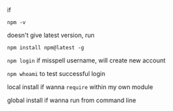 if 

`npm -v` 

doesn't give latest version, run

`npm install npm@latest -g`

`npm login` if misspell username, will create new account

`npm whoami` to test successful login

local install if wanna `require` within my own module

global install if wanna run from command line

